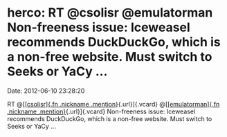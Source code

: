 herco: RT \@csolisr \@emulatorman Non-freeness issue: Iceweasel recommends DuckDuckGo, which is a non-free website. Must switch to Seeks or YaCy \...
=====================================================================================================================================================

Date: 2012-06-10 23:28:20

RT @[[[csolisr]{.fn .nickname
.mention}](http://identi.ca/user/532994 "Carlos Solís"){.url}]{.vcard}
@[[[emulatorman]{.fn .nickname
.mention}](http://identi.ca/user/602562 "André Silva"){.url}]{.vcard}
Non-freeness issue: Iceweasel recommends DuckDuckGo, which is a non-free
website. Must switch to Seeks or YaCy \...
